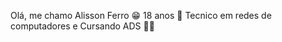 Olá, me chamo Alisson Ferro 😁
18 anos 🎂
Tecnico em redes de computadores e Cursando ADS 👨‍💻
<!--
**Alisson-Ferro/Alisson-Ferro** is a ✨ _special_ ✨ repository because its `README.md` (this file) appears on your GitHub profile.

Here are some ideas to get you started:

- 🔭 I’m currentl y working on ...
- 🌱 I’m currently learning ...
- 👯 I’m looking to collaborate on ...
- 🤔 I’m looking for help with ...
- 💬 Ask me about ...
- 📫 How to reach me: ...
- 😄 Pronouns: ...
- ⚡ Fun fact: ...
-->
